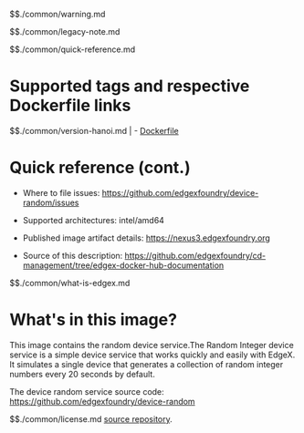 $$./common/warning.md

$$./common/legacy-note.md

$$./common/quick-reference.md

# Supported tags and respective Dockerfile links

$$./common/version-hanoi.md |
        - [Dockerfile](https://github.com/edgexfoundry/device-random/blob/v1.3.0/Dockerfile)

# Quick reference (cont.)

- Where to file issues: https://github.com/edgexfoundry/device-random/issues

- Supported architectures: intel/amd64

- Published image artifact details: https://nexus3.edgexfoundry.org

- Source of this description: https://github.com/edgexfoundry/cd-management/tree/edgex-docker-hub-documentation

$$./common/what-is-edgex.md

# What's in this image?

This image contains the random device service.The Random Integer device service is a simple device service that works quickly and easily with EdgeX. It simulates a single device that generates a collection of random integer numbers every 20 seconds by default.

The device random service source code: https://github.com/edgexfoundry/device-random

$$./common/license.md
[source repository](https://github.com/edgexfoundry/device-random/blob/v1.3.0/Attribution.txt).